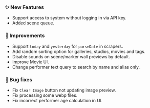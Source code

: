 ### ✨ New Features
* Support access to system without logging in via API key.
* Added scene queue.

### 🎨 Improvements
* Support `today` and `yesterday` for `parseDate` in scrapers.
* Add random sorting option for galleries, studios, movies and tags.
* Disable sounds on scene/marker wall previews by default.
* Improve Movie UI.
* Change performer text query to search by name and alias only.

### 🐛 Bug fixes
* Fix `Clear Image` button not updating image preview.
* Fix processing some webp files.
* Fix incorrect performer age calculation in UI.
